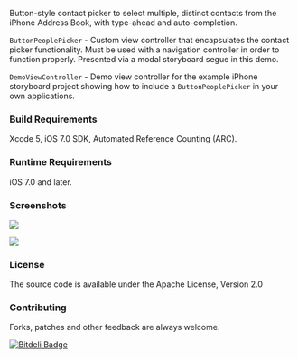 Button-style contact picker to select multiple, distinct contacts from the iPhone Address Book, with type-ahead and auto-completion.

`ButtonPeoplePicker` - Custom view controller that encapsulates the contact picker functionality. Must be used with a navigation controller in order to function properly. Presented via a modal storyboard segue in this demo.

`DemoViewController` - Demo view controller for the example iPhone storyboard project showing how to include a `ButtonPeoplePicker` in your own applications.
  
### Build Requirements
Xcode 5, iOS 7.0 SDK, Automated Reference Counting (ARC).

### Runtime Requirements
iOS 7.0 and later.
 
### Screenshots

![](https://github.com/shrtlist/ButtonPeoplePicker/raw/master/Screenshots/SelectForDelete.png)

![](https://github.com/shrtlist/ButtonPeoplePicker/raw/master/Screenshots/AddNewContact.png)

### License
The source code is available under the Apache License, Version 2.0

### Contributing

Forks, patches and other feedback are always welcome.


[![Bitdeli Badge](https://d2weczhvl823v0.cloudfront.net/shrtlist/buttonpeoplepicker/trend.png)](https://bitdeli.com/free "Bitdeli Badge")

